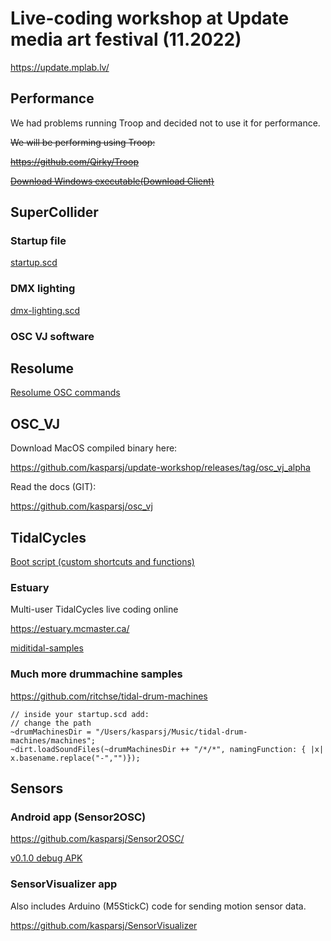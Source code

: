 # Live-coding workshop at Update media art festival (11.2022)

https://update.mplab.lv/

## Performance

We had problems running Troop and decided not to use it for performance.

~~We will be performing using Troop:~~

~~https://github.com/Qirky/Troop~~

~~[Download Windows executable(Download Client)](https://github.com/Qirky/Troop/releases)~~

## SuperCollider

### Startup file

[startup.scd](startup.scd)

### DMX lighting

[dmx-lighting.scd](dmx-lighting.scd)

### OSC VJ software

## Resolume

[Resolume OSC commands](https://resolume.com/download/Manual/OSC/OSC%20list.txt)

## OSC_VJ

Download MacOS compiled binary here:

https://github.com/kasparsj/update-workshop/releases/tag/osc_vj_alpha

Read the docs (GIT):

https://github.com/kasparsj/osc_vj

## TidalCycles

[Boot script (custom shortcuts and functions)](BootTidal)

### Estuary

Multi-user TidalCycles live coding online

https://estuary.mcmaster.ca/

[miditidal-samples](miditidal-samples)

### Much more drummachine samples

https://github.com/ritchse/tidal-drum-machines

```supercollider 
// inside your startup.scd add:
// change the path
~drumMachinesDir = "/Users/kasparsj/Music/tidal-drum-machines/machines";
~dirt.loadSoundFiles(~drumMachinesDir ++ "/*/*", namingFunction: { |x| x.basename.replace("-","")});
```

## Sensors

### Android app (Sensor2OSC)

https://github.com/kasparsj/Sensor2OSC/

[v0.1.0 debug APK](app-debug.apk)

### SensorVisualizer app

Also includes Arduino (M5StickC) code for sending motion sensor data.

https://github.com/kasparsj/SensorVisualizer

